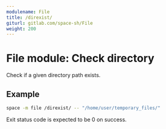 ```yaml
---
modulename: File
title: /direxist/
giturl: gitlab.com/space-sh/File
weight: 200
---
```

# File module: Check directory

Check if a given directory path exists.  

## Example

```sh
space -m file /direxist/ -- "/home/user/temporary_files/"
```

Exit status code is expected to be 0 on success.
